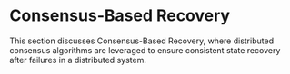 # Consensus-Based Recovery

This section discusses Consensus-Based Recovery, where distributed consensus algorithms are leveraged to ensure consistent state recovery after failures in a distributed system.